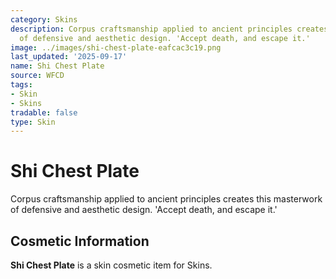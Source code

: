 ```yaml
---
category: Skins
description: Corpus craftsmanship applied to ancient principles creates this masterwork
  of defensive and aesthetic design. 'Accept death, and escape it.'
image: ../images/shi-chest-plate-eafcac3c19.png
last_updated: '2025-09-17'
name: Shi Chest Plate
source: WFCD
tags:
- Skin
- Skins
tradable: false
type: Skin
---
```


# Shi Chest Plate

Corpus craftsmanship applied to ancient principles creates this masterwork of defensive and aesthetic design. 'Accept death, and escape it.'

## Cosmetic Information

**Shi Chest Plate** is a skin cosmetic item for Skins.

